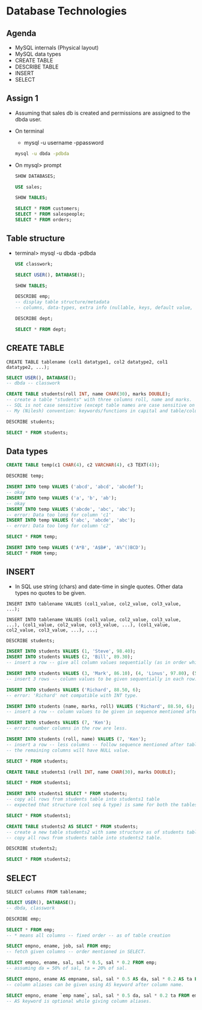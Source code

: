 # Database Technologies

## Agenda
* MySQL internals (Physical layout)
* MySQL data types
* CREATE TABLE
* DESCRIBE TABLE
* INSERT
* SELECT

## Assign 1

* Assuming that sales db is created and permissions are assigned to the dbda user.

* On terminal
	* mysql -u username -ppassword

	```sh
	mysql -u dbda -pdbda
	```
* On mysql> prompt

	```SQL
	SHOW DATABASES;

	USE sales;

	SHOW TABLES;

	SELECT * FROM customers;
	SELECT * FROM salespeople;
	SELECT * FROM orders;
	```

## Table structure

* terminal> mysql -u dbda -pdbda

	```SQL
	USE classwork;

	SELECT USER(), DATABASE();

	SHOW TABLES;

	DESCRIBE emp;
	-- display table structure/metadata
	-- columns, data-types, extra info (nullable, keys, default value, extra)

	DESCRIBE dept;
	
	SELECT * FROM dept;
	```

## CREATE TABLE

```
CREATE TABLE tablename (col1 datatype1, col2 datatype2, col1 datatype2, ...);
```

```SQL
SELECT USER(), DATABASE();
-- dbda -- classwork

CREATE TABLE students(roll INT, name CHAR(30), marks DOUBLE);
-- create a table "students" with three columns roll, name and marks.
-- SQL is not case sensitive (except table names are case sensitive on linux).
-- My (Nilesh) convention: keywords/functions in capital and table/column names in small case.

DESCRIBE students;

SELECT * FROM students;
```

## Data types

```SQL
CREATE TABLE temp(c1 CHAR(4), c2 VARCHAR(4), c3 TEXT(4));

DESCRIBE temp;

INSERT INTO temp VALUES ('abcd', 'abcd', 'abcdef');
-- okay
INSERT INTO temp VALUES ('a', 'b', 'ab');
-- okay
INSERT INTO temp VALUES ('abcde', 'abc', 'abc');
-- error: Data too long for column 'c1'
INSERT INTO temp VALUES ('abc', 'abcde', 'abc');
-- error: Data too long for column 'c2'

SELECT * FROM temp;

INSERT INTO temp VALUES ('A*B', 'A$B#', 'A%^()BCD');
SELECT * FROM temp;
```

## INSERT
* In SQL use string (chars) and date-time in single quotes. Other data types no quotes to be given.

```
INSERT INTO tablename VALUES (col1_value, col2_value, col3_value, ...);

INSERT INTO tablename VALUES (col1_value, col2_value, col3_value, ...), (col1_value, col2_value, col3_value, ...), (col1_value, col2_value, col3_value, ...), ...;
```

```SQL
DESCRIBE students;

INSERT INTO students VALUES (1, 'Steve', 98.40);
INSERT INTO students VALUES (2, 'Bill', 89.30);
-- insert a row -- give all column values sequentially (as in order while creation of table).

INSERT INTO students VALUES (3, 'Mark', 86.10), (4, 'Linus', 97.80), (5, 'Dennis', 99.10);
-- insert 3 rows -- column values to be given sequentially in each row.

INSERT INTO students VALUES ('Richard', 88.50, 6);
-- error: 'Richard' not compatible with INT type.

INSERT INTO students (name, marks, roll) VALUES ('Richard', 88.50, 6);
-- insert a row -- column values to be given in sequence mentioned after table name.

INSERT INTO students VALUES (7, 'Ken');
-- error: number columns in the row are less.

INSERT INTO students (roll, name) VALUES (7, 'Ken');
-- insert a row -- less columns -- follow sequence mentioned after table name.
-- the remaining columns will have NULL value.

SELECT * FROM students;
```

```SQL
CREATE TABLE students1 (roll INT, name CHAR(30), marks DOUBLE);

SELECT * FROM students1;

INSERT INTO students1 SELECT * FROM students;
-- copy all rows from students table into students1 table
-- expected that structure (col seq & type) is same for both the tables.

SELECT * FROM students1;
```

```SQL
CREATE TABLE students2 AS SELECT * FROM students;
-- create a new table students2 with same structure as of students table.
-- copy all rows from students table into students2 table.

DESCRIBE students2;

SELECT * FROM students2;
```

## SELECT 

```
SELECT columns FROM tablename;
```

```SQL
SELECT USER(), DATABASE();
-- dbda, classwork

DESCRIBE emp;

SELECT * FROM emp;
-- * means all columns -- fixed order -- as of table creation

SELECT empno, ename, job, sal FROM emp;
-- fetch given columns -- order mentioned in SELECT.

SELECT empno, ename, sal, sal * 0.5, sal * 0.2 FROM emp;
-- assuming da = 50% of sal, ta = 20% of sal.

SELECT empno, ename AS empname, sal, sal * 0.5 AS da, sal * 0.2 AS ta FROM emp;
-- column aliases can be given using AS keyword after column name.

SELECT empno, ename `emp name`, sal, sal * 0.5 da, sal * 0.2 ta FROM emp;
-- AS keyword is optional while giving column aliases.

```

